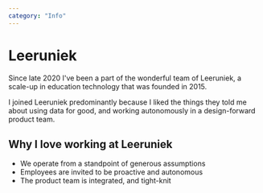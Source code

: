 ```yaml
---
category: "Info"
---
```


# Leeruniek
Since late 2020 I've been a part of the wonderful team of Leeruniek, a scale-up in education technology that was founded in 2015. 

I joined Leeruniek predominantly because I liked the things they told me about using data for good, and working autonomously in a design-forward product team.

## Why I love working at Leeruniek
- We operate from a standpoint of generous assumptions
- Employees are invited to be proactive and autonomous
- The product team is integrated, and tight-knit